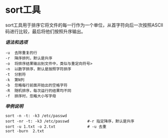 # sort工具

sort工具用于排序它将文件的每一行作为一个单位，从首字符向后一次按照ASCll码进行比较，最后将他们按照升序输出。

***语法和选项***

```
-u	去除重复的行
-r	降序排列，默认是升序
-o	将排序结果输出到文件中，类似与重定向符号>
-n	以数字排序，默认是按照字符排序
-t	分割符
-k	第N列
-b	忽略每行前面开始出的空格字符
-R	随机排序，每次运行的结果均不同
-f  排序时，忽略大小写字母
```

***举例说明***

```
sort -n -t: -k3 /etc/passwd
sort -nr -t: -k3 /etc/passwd 		#-r 指定降序，默认是升序
sort -u 1.txt -o 2.txt				# -u 去重
sort -burn  2.txt
```

